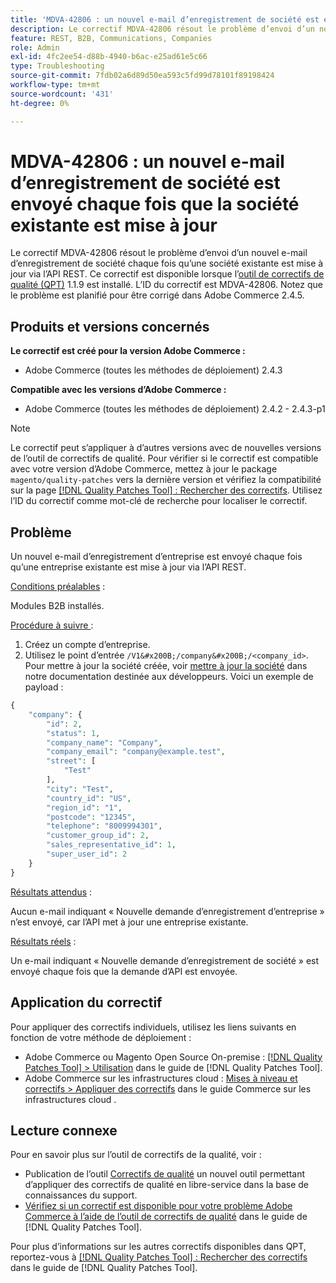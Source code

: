 ```yaml
---
title: 'MDVA-42806 : un nouvel e-mail d’enregistrement de société est envoyé chaque fois que la société existante est mise à jour'
description: Le correctif MDVA-42806 résout le problème d’envoi d’un nouvel e-mail d’enregistrement de société chaque fois qu’une société existante est mise à jour via l’API REST. Ce correctif est disponible lorsque l’outil [Outil de correctifs de la qualité (QPT)](https://experienceleague.adobe.com/en/docs/commerce-operations/tools/quality-patches-tool/quality-patches-tool-to-self-serve-quality-patches) 1.1.9 est installé. L’ID du correctif est MDVA-42806. Notez que le problème est planifié pour être corrigé dans Adobe Commerce 2.4.5.
feature: REST, B2B, Communications, Companies
role: Admin
exl-id: 4fc2ee54-d88b-4940-b6ac-e25ad61e5c66
type: Troubleshooting
source-git-commit: 7fdb02a6d89d50ea593c5fd99d78101f89198424
workflow-type: tm+mt
source-wordcount: '431'
ht-degree: 0%

---
```


# MDVA-42806 : un nouvel e-mail d’enregistrement de société est envoyé chaque fois que la société existante est mise à jour

Le correctif MDVA-42806 résout le problème d’envoi d’un nouvel e-mail d’enregistrement de société chaque fois qu’une société existante est mise à jour via l’API REST. Ce correctif est disponible lorsque l’[outil de correctifs de qualité (QPT)](https://experienceleague.adobe.com/en/docs/commerce-operations/tools/quality-patches-tool/quality-patches-tool-to-self-serve-quality-patches) 1.1.9 est installé. L’ID du correctif est MDVA-42806. Notez que le problème est planifié pour être corrigé dans Adobe Commerce 2.4.5.

## Produits et versions concernés

**Le correctif est créé pour la version Adobe Commerce :**

* Adobe Commerce (toutes les méthodes de déploiement) 2.4.3

**Compatible avec les versions d’Adobe Commerce :**

* Adobe Commerce (toutes les méthodes de déploiement) 2.4.2 - 2.4.3-p1

>[!NOTE]
>
>Le correctif peut s’appliquer à d’autres versions avec de nouvelles versions de l’outil de correctifs de qualité. Pour vérifier si le correctif est compatible avec votre version d’Adobe Commerce, mettez à jour le package `magento/quality-patches` vers la dernière version et vérifiez la compatibilité sur la page [[!DNL Quality Patches Tool] : Rechercher des correctifs](https://experienceleague.adobe.com/en/docs/commerce-operations/tools/quality-patches-tool/quality-patches-tool-to-self-serve-quality-patches). Utilisez l’ID du correctif comme mot-clé de recherche pour localiser le correctif.

## Problème

Un nouvel e-mail d’enregistrement d’entreprise est envoyé chaque fois qu’une entreprise existante est mise à jour via l’API REST.

<u>Conditions préalables</u> :

Modules B2B installés.

<u>Procédure à suivre </u> :

1. Créez un compte d’entreprise.
1. Utilisez le point d’entrée `/V1&#x200B;/company&#x200B;/<company_id>`. Pour mettre à jour la société créée, voir [mettre à jour la société](https://developer.adobe.com/commerce/webapi/rest/b2b/company-object/#update-the-company) dans notre documentation destinée aux développeurs. Voici un exemple de payload :

```php
{
    "company": {
        "id": 2,
        "status": 1,
        "company_name": "Company",
        "company_email": "company@example.test",
        "street": [
            "Test"
        ],
        "city": "Test",
        "country_id": "US",
        "region_id": "1",
        "postcode": "12345",
        "telephone": "8009994301",
        "customer_group_id": 2,
        "sales_representative_id": 1,
        "super_user_id": 2
    }
}
```

<u>Résultats attendus</u> :

Aucun e-mail indiquant « Nouvelle demande d’enregistrement d’entreprise » n’est envoyé, car l’API met à jour une entreprise existante.

<u>Résultats réels</u> :

Un e-mail indiquant « Nouvelle demande d’enregistrement de société » est envoyé chaque fois que la demande d’API est envoyée.

## Application du correctif

Pour appliquer des correctifs individuels, utilisez les liens suivants en fonction de votre méthode de déploiement :

* Adobe Commerce ou Magento Open Source On-premise : [[!DNL Quality Patches Tool] > Utilisation](/help/tools/quality-patches-tool/usage.md) dans le guide de [!DNL Quality Patches Tool].
* Adobe Commerce sur les infrastructures cloud : [Mises à niveau et correctifs > Appliquer des correctifs](https://experienceleague.adobe.com/docs/commerce-cloud-service/user-guide/develop/upgrade/apply-patches.html) dans le guide Commerce sur les infrastructures cloud .

## Lecture connexe

Pour en savoir plus sur l’outil de correctifs de la qualité, voir :

* Publication de l’outil [Correctifs de qualité](https://experienceleague.adobe.com/en/docs/commerce-operations/tools/quality-patches-tool/quality-patches-tool-to-self-serve-quality-patches) un nouvel outil permettant d’appliquer des correctifs de qualité en libre-service dans la base de connaissances du support.
* [Vérifiez si un correctif est disponible pour votre problème Adobe Commerce à l’aide de l’outil de correctifs de qualité](/help/tools/quality-patches-tool/patches-available-in-qpt/check-patch-for-magento-issue-with-magento-quality-patches.md) dans le guide de [!DNL Quality Patches Tool].

Pour plus d’informations sur les autres correctifs disponibles dans QPT, reportez-vous à [[!DNL Quality Patches Tool] : Rechercher des correctifs](https://experienceleague.adobe.com/tools/commerce-quality-patches/index.html) dans le guide de [!DNL Quality Patches Tool].
